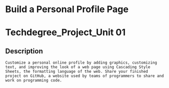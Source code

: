 # Build a Personal Profile Page

# Techdegree_Project_Unit 01

## **Description**

`Customize a personal online profile by adding graphics, customizing text, and improving the look of a web page using Cascading Style Sheets, the formatting language of the web. Share your finished project on GitHub, a website used by teams of programmers to share and work on programming code.`
